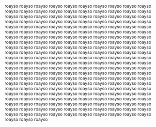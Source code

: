 roayso
roayso
roayso
roayso
roayso
roayso
roayso
roayso
roayso
roayso
roayso
roayso
roayso
roayso
roayso
roayso
roayso
roayso
roayso
roayso
roayso
roayso
roayso
roayso
roayso
roayso
roayso
roayso
roayso
roayso
roayso
roayso
roayso
roayso
roayso
roayso
roayso
roayso
roayso
roayso
roayso
roayso
roayso
roayso
roayso
roayso
roayso
roayso
roayso
roayso
roayso
roayso
roayso
roayso
roayso
roayso
roayso
roayso
roayso
roayso
roayso
roayso
roayso
roayso
roayso
roayso
roayso
roayso
roayso
roayso
roayso
roayso
roayso
roayso
roayso
roayso
roayso
roayso
roayso
roayso
roayso
roayso
roayso
roayso
roayso
roayso
roayso
roayso
roayso
roayso
roayso
roayso
roayso
roayso
roayso
roayso
roayso
roayso
roayso
roayso
roayso
roayso
roayso
roayso
roayso
roayso
roayso
roayso
roayso
roayso
roayso
roayso
roayso
roayso
roayso
roayso
roayso
roayso
roayso
roayso
roayso
roayso
roayso
roayso
roayso
roayso
roayso
roayso
roayso
roayso
roayso
roayso
roayso
roayso
roayso
roayso
roayso
roayso
roayso
roayso
roayso
roayso
roayso
roayso
roayso
roayso
roayso
roayso
roayso
roayso
roayso
roayso
roayso
roayso
roayso
roayso
roayso
roayso
roayso
roayso
roayso
roayso
roayso
roayso
roayso
roayso
roayso
roayso
roayso
roayso
roayso
roayso
roayso
roayso
roayso
roayso
roayso
roayso
roayso
roayso
roayso
roayso
roayso
roayso
roayso
roayso
roayso
roayso
roayso
roayso
roayso
roayso
roayso
roayso
roayso
roayso
roayso
roayso
roayso
roayso
roayso
roayso
roayso
roayso
roayso
roayso
roayso
roayso
roayso
roayso
roayso
roayso
roayso
roayso
roayso
roayso
roayso
roayso
roayso
roayso
roayso
roayso
roayso
